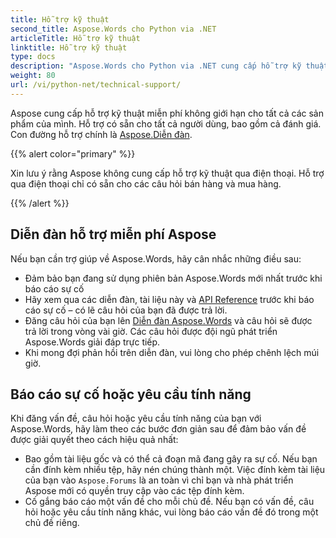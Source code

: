 ```yaml
---
title: Hỗ trợ kỹ thuật
second_title: Aspose.Words cho Python via .NET
articleTitle: Hỗ trợ kỹ thuật
linktitle: Hỗ trợ kỹ thuật
type: docs
description: "Aspose.Words cho Python via .NET cung cấp hỗ trợ kỹ thuật miễn phí cho tất cả người dùng. Vui lòng báo cáo câu hỏi, vấn đề hoặc yêu cầu tính năng của bạn bằng Diễn đàn hỗ trợ miễn phí Aspose."
weight: 80
url: /vi/python-net/technical-support/
---
```


Aspose cung cấp hỗ trợ kỹ thuật miễn phí không giới hạn cho tất cả các sản phẩm của mình. Hỗ trợ có sẵn cho tất cả người dùng, bao gồm cả đánh giá. Con đường hỗ trợ chính là [Aspose.Diễn đàn](https://forum.aspose.com/c/words/8).

{{% alert color="primary" %}}

Xin lưu ý rằng Aspose không cung cấp hỗ trợ kỹ thuật qua điện thoại. Hỗ trợ qua điện thoại chỉ có sẵn cho các câu hỏi bán hàng và mua hàng.

{{% /alert %}}

## Diễn đàn hỗ trợ miễn phí Aspose

Nếu bạn cần trợ giúp về Aspose.Words, hãy cân nhắc những điều sau:

* Đảm bảo bạn đang sử dụng phiên bản Aspose.Words mới nhất trước khi báo cáo sự cố
* Hãy xem qua các diễn đàn, tài liệu này và [API Reference](https://reference.aspose.com/words/python-net/) trước khi báo cáo sự cố – có lẽ câu hỏi của bạn đã được trả lời.
* Đăng câu hỏi của bạn lên [Diễn đàn Aspose.Words](https://forum.aspose.com/c/words/8) và câu hỏi sẽ được trả lời trong vòng vài giờ. Các câu hỏi được đội ngũ phát triển Aspose.Words giải đáp trực tiếp.
* Khi mong đợi phản hồi trên diễn đàn, vui lòng cho phép chênh lệch múi giờ.

## Báo cáo sự cố hoặc yêu cầu tính năng

Khi đăng vấn đề, câu hỏi hoặc yêu cầu tính năng của bạn với Aspose.Words, hãy làm theo các bước đơn giản sau để đảm bảo vấn đề được giải quyết theo cách hiệu quả nhất:

* Bao gồm tài liệu gốc và có thể cả đoạn mã đang gây ra sự cố. Nếu bạn cần đính kèm nhiều tệp, hãy nén chúng thành một. Việc đính kèm tài liệu của bạn vào `Aspose.Forums` là an toàn vì chỉ bạn và nhà phát triển Aspose mới có quyền truy cập vào các tệp đính kèm.
* Cố gắng báo cáo một vấn đề cho mỗi chủ đề. Nếu bạn có vấn đề, câu hỏi hoặc yêu cầu tính năng khác, vui lòng báo cáo vấn đề đó trong một chủ đề riêng.